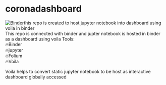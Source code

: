 # coronadashboard
[![Binder](https://mybinder.org/badge_logo.svg)](https://mybinder.org/v2/gh/deepakkapse/coronadashboarrd/master?urlpath=voila%2Frender%2Ffinaloutput.ipynb)this repo is created to host jupyter notebook into dashboard using voila in binder
<br>
This repo is connected with binder and jupter notebook is hosted in binder as a dashboard using voila 
Tools:<br>
🔥Binder<br>
🔥jupyter<br>
🔥Folium<br>
🔥Voila<br>

Voila helps to convert static jupyter notebook to be host as interactive dashboard globally accessed
